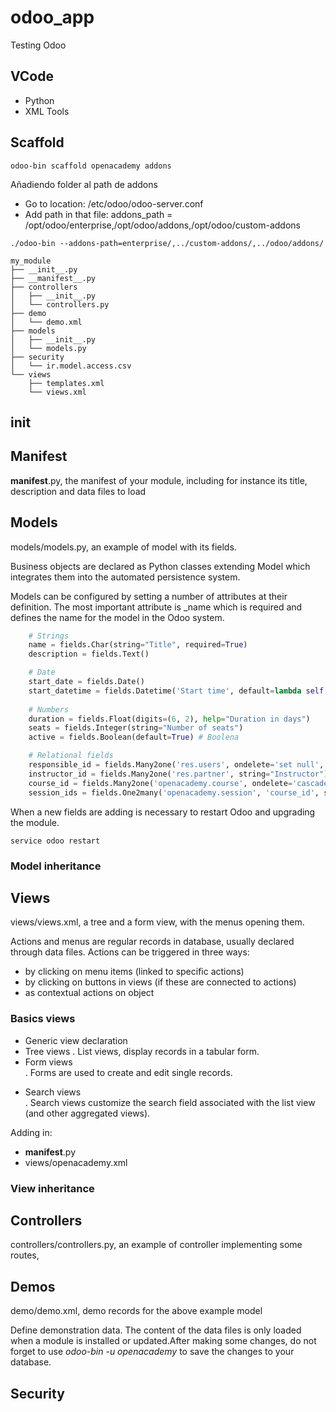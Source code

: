 # odoo_app

Testing Odoo

## VCode

- Python
- XML Tools

## Scaffold

```
odoo-bin scaffold openacademy addons
```

Añadiendo folder al path de addons

- Go to location: /etc/odoo/odoo-server.conf
- Add path in that file: addons_path = /opt/odoo/enterprise,/opt/odoo/addons,/opt/odoo/custom-addons

```
./odoo-bin --addons-path=enterprise/,../custom-addons/,../odoo/addons/
```

```
my_module
├── __init__.py
├── __manifest__.py
├── controllers
│   ├── __init__.py
│   └── controllers.py
├── demo
│   └── demo.xml
├── models
│   ├── __init__.py
│   └── models.py
├── security
│   └── ir.model.access.csv
└── views
    ├── templates.xml
    └── views.xml
```

## __init__

## Manifest

__manifest__.py, the manifest of your module, including for instance its title, description and data files to load

## Models
models/models.py, an example of model with its fields.

Business objects are declared as Python classes extending Model which integrates them into the automated persistence system.

Models can be configured by setting a number of attributes at their definition. The most important attribute is _name which is required and defines the name for the model in the Odoo system.

```python
    # Strings
    name = fields.Char(string="Title", required=True)
    description = fields.Text()

    # Date
    start_date = fields.Date()
    start_datetime = fields.Datetime('Start time', default=lambda self: fields.Datetime.now())
    
    # Numbers
    duration = fields.Float(digits=(6, 2), help="Duration in days")
    seats = fields.Integer(string="Number of seats")
    active = fields.Boolean(default=True) # Boolena

    # Relational fields
    responsible_id = fields.Many2one('res.users', ondelete='set null', string="Responsible", index=True)
    instructor_id = fields.Many2one('res.partner', string="Instructor")
    course_id = fields.Many2one('openacademy.course', ondelete='cascade', string="Course", required=True)
    session_ids = fields.One2many('openacademy.session', 'course_id', string="Sessions")
```

When a new fields are adding is necessary to restart Odoo and upgrading the module.

```
service odoo restart
```

### Model inheritance


## Views

views/views.xml, a tree and a form view, with the menus opening them.

Actions and menus are regular records in database, usually declared through data files. Actions can be triggered in three ways:

- by clicking on menu items (linked to specific actions)
- by clicking on buttons in views (if these are connected to actions)
- as contextual actions on object


### Basics views

- Generic view declaration
- Tree views <tree>. List views, display records in a tabular form.
- Form views <form>. Forms are used to create and edit single records. 
- Search views <search>. Search views customize the search field associated with the list view (and other aggregated views).

Adding in:

- __manifest__.py
- views/openacademy.xml

### View inheritance

## Controllers

controllers/controllers.py, an example of controller implementing some routes,

## Demos
demo/demo.xml, demo records for the above example model

Define demonstration data. The content of the data files is only loaded when a module is installed or updated.After making some changes, do not forget to use *odoo-bin -u openacademy* to save the changes to your database.

## Security






